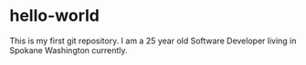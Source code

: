 # hello-world
This is my first git repository.
I am a 25 year old Software Developer living in Spokane Washington currently. 
